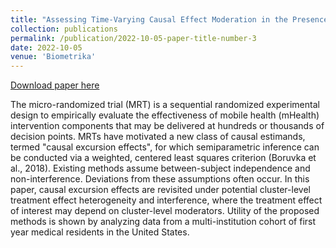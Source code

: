 ```yaml
---
title: "Assessing Time-Varying Causal Effect Moderation in the Presence of Cluster-Level Treatment Effect Heterogeneity"
collection: publications
permalink: /publication/2022-10-05-paper-title-number-3
date: 2022-10-05
venue: 'Biometrika'
---
```



[Download paper here](https://arxiv.org/abs/2102.01681)


The micro-randomized trial (MRT) is a sequential randomized experimental design to empirically evaluate the effectiveness of mobile health (mHealth) intervention components that may be delivered at hundreds or thousands of decision points. MRTs have motivated a new class of causal estimands, termed "causal excursion effects", for which semiparametric inference can be conducted via a weighted, centered least squares criterion (Boruvka et al., 2018). Existing methods assume between-subject independence and non-interference. Deviations from these assumptions often occur. In this paper, causal excursion effects are revisited under potential cluster-level treatment effect heterogeneity and interference, where the treatment effect of interest may depend on cluster-level moderators. Utility of the proposed methods is shown by analyzing data from a multi-institution cohort of first year medical residents in the United States.

